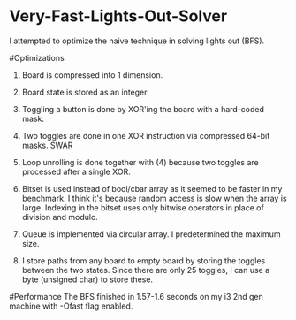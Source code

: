 # Very-Fast-Lights-Out-Solver
I attempted to optimize the naive technique in solving lights out (BFS).

#Optimizations

1. Board is compressed into 1 dimension.

2. Board state is stored as an integer

3. Toggling a button is done by XOR'ing the board with a hard-coded mask. 

4. Two toggles are done in one XOR instruction via compressed 64-bit masks. [SWAR](https://en.wikipedia.org/wiki/SWAR)

5. Loop unrolling is done together with (4) because two toggles are processed after a single XOR.

6. Bitset is used instead of bool/cbar array as it seemed to be faster in my benchmark. I think it's because random access is slow when the array is large. Indexing in the bitset uses only bitwise operators in place of division and modulo.

7. Queue is implemented via circular array. I predetermined the maximum size.

8. I store paths from any board to empty board by storing the toggles between the two states. Since there are only 25 toggles, I can use a byte (unsigned char) to store these.

#Performance
The BFS finished in 1.57-1.6 seconds on my i3 2nd gen machine with -Ofast flag enabled.
